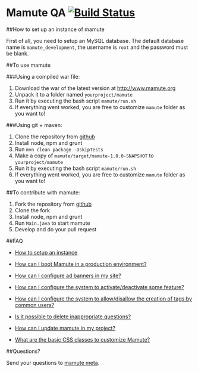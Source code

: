 Mamute QA [![Build Status](https://secure.travis-ci.org/caelum/mamute.png)](http://travis-ci.org/caelum/mamute)
======

##How to set up an instance of mamute

First of all, you need to setup an MySQL database. The default database name is 
`mamute_development`, the username is `root` and the password must be blank.

##To use mamute

###Using a compiled war file:

1. Download the war of the latest version at http://www.mamute.org
2. Unpack it to a folder named `yourproject/mamute`
3. Run it by executing the bash script `mamute/run.sh`
4. If everything went worked, you are free to customize `mamute` folder as you want to! 

###Using git + maven:

1. Clone the repository from [github](https://github.com/caelum/mamute)
2. Install node, npm and grunt
3. Run `mvn clean package -DskipTests`
4. Make a copy of `mamute/target/mamute-1.0.0-SNAPSHOT` to `yourproject/mamute`
5. Run it by executing the bash script `mamute/run.sh`
6. If everything went worked, you are free to customize `mamute` folder as you want to! 

##To contribute with mamute:

1. Fork the repository from [github](https://github.com/caelum/mamute)
2. Clone the fork
3. Install node, npm and grunt
4. Run `Main.java` to start mamute
5. Develop and do your pull request

##FAQ

* [How to setup an instance](http://meta.mamute.org/221-how-to-set-up-an-instance-of-mamute)

* [How can I boot Mamute in a production environment?](http://meta.mamute.org/231-how-can-i-boot-mamute-in-a-production-environment)

* [How can I configure ad banners in my site?](http://meta.mamute.org/241-how-can-i-configure-ad-banners-in-my-site)

* [How can I configure the system to activate/deactivate some feature?](http://meta.mamute.org/292-how-can-i-configure-the-system-to-activatedeactivate-some-feature)

* [How can I configure the system to allow/disallow the creation of tags by common users?](http://meta.mamute.org/251-how-can-i-configure-the-system-to-allowdisallow-the-creation-of-tags-by-common-users)

* [Is it possible to delete inappropriate questions?](http://meta.mamute.org/261-is-it-possible-to-delete-inappropriate-questions)

* [How can I update mamute in my project?](http://meta.mamute.org/271-how-can-i-update-mamute-in-my-project)

* [What are the basic CSS classes to customize Mamute?](http://meta.mamute.org/281-what-are-the-basic-css-classes-to-customize-mamute)


##Questions?

Send your questions to [mamute meta](http://meta.mamute.org).
